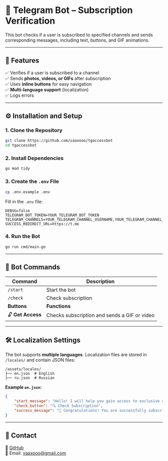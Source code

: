 # 📌 Telegram Bot – Subscription Verification
This bot checks if a user is subscribed to specified channels and sends corresponding messages, including text, buttons, and GIF animations.

---

## 🚀 Features
✅ Verifies if a user is subscribed to a channel  
✅ Sends **photos, videos, or GIFs** after subscription  
✅ Uses **inline buttons** for easy navigation  
✅ **Multi-language support** (localization)  
✅ Logs errors  

---

## ⚙️ Installation and Setup
### 1. Clone the Repository
```sh
git clone https://github.com/vaaxooo/tgaccessbot
cd tgaccessbot
```

### 2. Install Dependencies
```sh
go mod tidy
```

### 3. Create the `.env` File
```sh
cp .env.example .env
```
Fill in the `.env` file:
```
DEBUG=false
TELEGRAM_BOT_TOKEN=YOUR_TELEGRAM_BOT_TOKEN
TELEGRAM_CHANNELS=YOUR_TELEGRAM_CHANNEL_USERNAME,YOUR_TELEGRAM_CHANNEL_USERNAME
SUCCESS_REDIRECT_URL=https://t.me
```

### 4. Run the Bot
```sh
go run cmd/main.go
```

---

## 📌 Bot Commands
| Command        | Description |
|---------------|-------------|
| `/start`      | Start the bot |
| `/check`      | Check subscription |
| **Buttons**   | **Functions** |
| 🔓 **Get Access** | Checks subscription and sends a GIF or video |

---

## 🛠 Localization Settings
The bot supports **multiple languages**. Localization files are stored in `/locales/` and contain JSON files:

```
/assets/locales/
├── en.json  # English
├── ru.json  # Russian
```
**Example `en.json`:**
```json
{
    "start_message": "Hello! I will help you gain access to exclusive content.",
    "check_button": "🔍 Check Subscription",
    "success_message": "🎉 Congratulations! You are successfully subscribed!"
}
```

---

## 📩 Contact
🔗 [GitHub](https://github.com/vaaxooo)  
📩 Email: vaaxooo@gmail.com